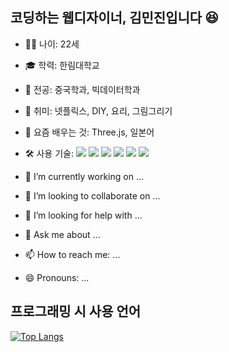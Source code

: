 ## 코딩하는 웹디자이너, 김민진입니다 😆

- 🙍‍♀️ 나이: 22세
- 🎓 학력: 한림대학교
- 📖 전공: 중국학과, 빅데이터학과
- 🥳 취미: 넷플릭스, DIY, 요리, 그림그리기
- 🌱 요즘 배우는 것: Three.js, 일본어
- 🛠 사용 기술:  <img src="https://img.shields.io/badge/Adobe Illustrator-FF9A00?style=flat&logo=Adobe Illustrator&logoColor=white"/> <img src="https://img.shields.io/badge/Adobe Photoshop-31A8FF?style=flat&logo=Adobe Photoshop&logoColor=white"/> <img src="https://img.shields.io/badge/HTML5-E34F26?style=flat&logo=HTML5&logoColor=white"/> <img src="https://img.shields.io/badge/CSS3-1572B6?style=flat&logo=CSS3&logoColor=white"/> <img src="https://img.shields.io/badge/JavaScript-F7DF1E?style=flat&logo=JavaScript&logoColor=white"/> <img src="https://img.shields.io/badge/MySQL-4479A1?style=for-the-badge&logo=MySQL&logoColor=white"/> 

- 🔭 I’m currently working on ...
- 👯 I’m looking to collaborate on ...
- 🤔 I’m looking for help with ...
- 💬 Ask me about ...
- 📫 How to reach me: ...
- 😄 Pronouns: ...

## 프로그래밍 시 사용 언어
[![Top Langs](https://github-readme-stats.vercel.app/api/top-langs/?username=Miinjin&langs_count=8)](https://github.com/Miinjin/github-readme-stats)
